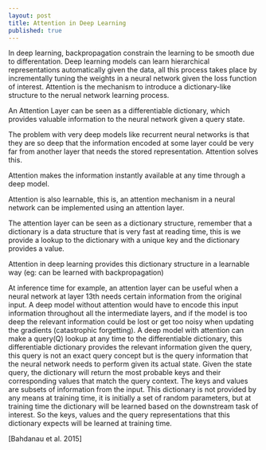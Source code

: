 ```yaml
---
layout: post
title: Attention in Deep Learning
published: true
---
```


In deep learning, backpropagation constrain the learning to be smooth due to differentation. Deep learning models can learn hierarchical representations automatically given the data, all this process takes place by incrementally tuning the weights in a neural network given the loss function of interest. Attention is the mechanism to introduce a dictionary-like structure to the nerual network learning process. 

An Attention Layer can be seen as a differentiable dictionary, which provides valuable information to the neural network given a query state.

The problem with very deep models like recurrent neural networks is that they are so deep that the information encoded at some layer could be very far from another layer that needs the stored representation. Attention solves this.

Attention makes the information instantly available at any time through a deep model.

Attention is also learnable, this is, an attention mechanism in a neural network can be implemented using an attention layer.

The attention layer can be seen as a dictionary structure, remember that a dictionary is a data structure that is very fast at reading time, this is we provide a lookup to the dictionary with a unique key and the dictionary provides a value.

Attention in deep learning provides this dictionary structure in a learnable way (eg: can be learned with backpropagation)

At inference time for example, an attention layer can be useful when a neural network at layer 13th needs certain information from the original input. A deep model without attention would have to encode this input information throughout all the intermediate layers, and if the model is too deep the relevant information could be lost or get too noisy when updating the gradients (catastrophic forgetting). A deep model with attention can make a query(Q) lookup at any time to the differentiable dictionary, this differentiable dictionary provides the relevant information given the query, this query is not an exact query concept but is the query information that the neural network needs to perform given its actual state. Given the state query, the dictionary will return the most probable keys and their corresponding values that match the query context. The keys and values are subsets of information from the input. This dictionary is not provided by any means at training time, it is initially a set of random parameters, but at training time the dictionary will be learned based on the downstream task of interest. So the keys, values and the query representations that this dictionary expects will be learned at training time.

\[Bahdanau et al. 2015\]
